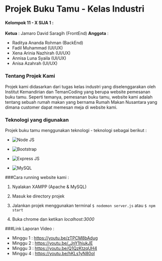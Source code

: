 # Projek Buku Tamu  - Kelas Industri




#### Kelompok 11  - X SIJA 1 :
**Ketua** : Jamaro David Saragih (FrontEnd)
**Anggota** :  
- Raditya Ananda Rohman (BackEnd)
- Fadil Muhammad (UI/UX)
- Xena Arinia Nazhirah (UI/UX)
- Annisa Luna Syaila (UI/UX)
- Anisa Azahrah (UI/UX)

### Tentang Projek Kami
Projek kami didasarkan dari tugas kelas industri yang diselenggarakan oleh Institut Kemandirian dan TemanCoding yang berupa website pemesanan buku tamu. Seperti temanya, pemesanan buku tamu, website kami adalah tentang sebuah rumah makan yang bernama Rumah Makan Nusantara yang dimana customer dapat memesan meja di website kami.

### Teknologi yang digunakan
Projek buku tamu menggunakan teknologi - teknologi sebagai berikut : 
- ![Node JS](https://www.vectorlogo.zone/logos/nodejs/nodejs-icon.svg "Node JS") 

- ![Bootstrap](https://upload.vectorlogo.zone/logos/getbootstrap/images/987f8f6c-263a-47b1-a85d-853cfca215d9.svg "Bootstrap")

- ![Express JS](https://www.vectorlogo.zone/logos/expressjs/expressjs-ar21.svg "Express JS")

- ![MySQL](https://www.vectorlogo.zone/logos/mysql/mysql-horizontal.svg "MySQL")

###Cara running website kami :
1. Nyalakan XAMPP (Apache & MySQL)

2. Masuk ke directory projek 

3. Jalankan projek menggunakan terminal
`$ nodemon server.js` atau `$ npm start`

4. Buka chrome dan ketikan *localhost:3000*

###Link Laporan Video : 
- Minggu 1 : https://youtu.be/zTPCM8bAdug
- Minggu 2 : https://youtu.be/_JnY1hiukJE
- Minggu 3 : https://youtu.be/Q1QzKtzqUH4
- Minggu 4 : https://youtu.be/hKLs1yN80oI 





